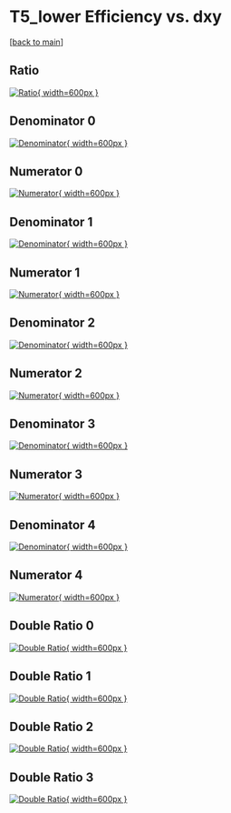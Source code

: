 # T5_lower Efficiency vs. dxy

[[back to main](./)]



## Ratio

[![Ratio](../mtv/var/T5_lower_loweta_11_0_eff_dxy.png){ width=600px }](../mtv/var/T5_lower_loweta_11_0_eff_dxy.pdf)

## Denominator 0

[![Denominator](../mtv/den/T5_lower_loweta_11_0_eff_dxy_den0.png){ width=600px }](../mtv/den/T5_lower_loweta_11_0_eff_dxy_den0.pdf)

## Numerator 0

[![Numerator](../mtv/num/T5_lower_loweta_11_0_eff_dxy_num0.png){ width=600px }](../mtv/num/T5_lower_loweta_11_0_eff_dxy_num0.pdf)

## Denominator 1

[![Denominator](../mtv/den/T5_lower_loweta_11_0_eff_dxy_den1.png){ width=600px }](../mtv/den/T5_lower_loweta_11_0_eff_dxy_den1.pdf)

## Numerator 1

[![Numerator](../mtv/num/T5_lower_loweta_11_0_eff_dxy_num1.png){ width=600px }](../mtv/num/T5_lower_loweta_11_0_eff_dxy_num1.pdf)

## Denominator 2

[![Denominator](../mtv/den/T5_lower_loweta_11_0_eff_dxy_den2.png){ width=600px }](../mtv/den/T5_lower_loweta_11_0_eff_dxy_den2.pdf)

## Numerator 2

[![Numerator](../mtv/num/T5_lower_loweta_11_0_eff_dxy_num2.png){ width=600px }](../mtv/num/T5_lower_loweta_11_0_eff_dxy_num2.pdf)

## Denominator 3

[![Denominator](../mtv/den/T5_lower_loweta_11_0_eff_dxy_den3.png){ width=600px }](../mtv/den/T5_lower_loweta_11_0_eff_dxy_den3.pdf)

## Numerator 3

[![Numerator](../mtv/num/T5_lower_loweta_11_0_eff_dxy_num3.png){ width=600px }](../mtv/num/T5_lower_loweta_11_0_eff_dxy_num3.pdf)

## Denominator 4

[![Denominator](../mtv/den/T5_lower_loweta_11_0_eff_dxy_den4.png){ width=600px }](../mtv/den/T5_lower_loweta_11_0_eff_dxy_den4.pdf)

## Numerator 4

[![Numerator](../mtv/num/T5_lower_loweta_11_0_eff_dxy_num4.png){ width=600px }](../mtv/num/T5_lower_loweta_11_0_eff_dxy_num4.pdf)

## Double Ratio 0

[![Double Ratio](../mtv/ratio/T5_lower_loweta_11_0_eff_dxy_ratio0.png){ width=600px }](../mtv/ratio/T5_lower_loweta_11_0_eff_dxy_ratio0.pdf)

## Double Ratio 1

[![Double Ratio](../mtv/ratio/T5_lower_loweta_11_0_eff_dxy_ratio1.png){ width=600px }](../mtv/ratio/T5_lower_loweta_11_0_eff_dxy_ratio1.pdf)

## Double Ratio 2

[![Double Ratio](../mtv/ratio/T5_lower_loweta_11_0_eff_dxy_ratio2.png){ width=600px }](../mtv/ratio/T5_lower_loweta_11_0_eff_dxy_ratio2.pdf)

## Double Ratio 3

[![Double Ratio](../mtv/ratio/T5_lower_loweta_11_0_eff_dxy_ratio3.png){ width=600px }](../mtv/ratio/T5_lower_loweta_11_0_eff_dxy_ratio3.pdf)

